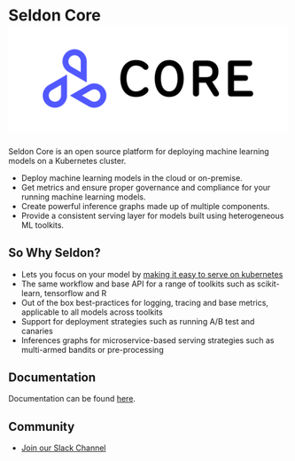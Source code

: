 # Seldon Core ![API](./doc/source/images/core-logo.png)

Seldon Core is an open source platform for deploying machine learning models on a Kubernetes cluster.

 * Deploy machine learning models in the cloud or on-premise.
 * Get metrics and ensure proper governance and compliance for your running machine learning models.
 * Create powerful inference graphs made up of multiple components.
 * Provide a consistent serving layer for models built using heterogeneous ML toolkits.

## So Why Seldon?

 * Lets you focus on your model by [making it easy to serve on kubernetes](https://docs.seldon.io/projects/seldon-core/en/latest/workflow/README.html)
 * The same workflow and base API for a range of toolkits such as scikit-learn, tensorflow and R
 * Out of the box best-practices for logging, tracing and base metrics, applicable to all models across toolkits
 * Support for deployment strategies such as running A/B test and canaries
 * Inferences graphs for microservice-based serving strategies such as multi-armed bandits or pre-processing

## Documentation

Documentation can be found [here](https://docs.seldon.io/projects/seldon-core/en/latest/).

## Community

 * [Join our Slack Channel](https://join.slack.com/t/seldondev/shared_invite/enQtMzA2Mzk1Mzg0NjczLTJlNjQ1NTE5Y2MzMWIwMGUzYjNmZGFjZjUxODU5Y2EyMDY0M2U3ZmRiYTBkOTRjMzZhZjA4NjJkNDkxZTA2YmU)
